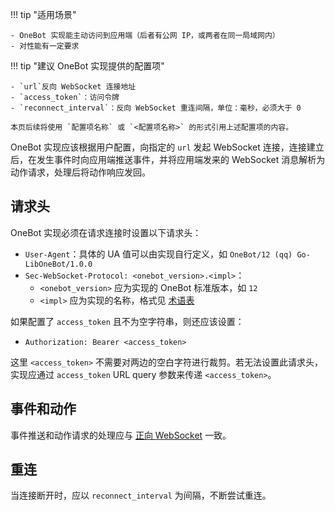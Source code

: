 !!! tip "适用场景"

    - OneBot 实现能主动访问到应用端（后者有公网 IP，或两者在同一局域网内）
    - 对性能有一定要求

!!! tip "建议 OneBot 实现提供的配置项"

    - `url`反向 WebSocket 连接地址
    - `access_token`：访问令牌
    - `reconnect_interval`：反向 WebSocket 重连间隔，单位：毫秒，必须大于 0

    本页后续将使用 `配置项名称` 或 `<配置项名称>` 的形式引用上述配置项的内容。

OneBot 实现应该根据用户配置，向指定的 `url` 发起 WebSocket 连接，连接建立后，在发生事件时向应用端推送事件，并将应用端发来的 WebSocket 消息解析为动作请求，处理后将动作响应发回。

## 请求头

OneBot 实现必须在请求连接时设置以下请求头：

- `User-Agent`：具体的 UA 值可以由实现自行定义，如 `OneBot/12 (qq) Go-LibOneBot/1.0.0`
- `Sec-WebSocket-Protocol: <onebot_version>.<impl>`：
    - `<onebot_version>` 应为实现的 OneBot 标准版本，如 `12`
    - `<impl>` 应为实现的名称，格式见 [术语表](../../glossary.md#onebot-onebot-implementation)

如果配置了 `access_token` 且不为空字符串，则还应该设置：

- `Authorization: Bearer <access_token>`

这里 `<access_token>` 不需要对两边的空白字符进行裁剪。若无法设置此请求头，实现应通过 `access_token` URL query 参数来传递 `<access_token>`。

## 事件和动作

事件推送和动作请求的处理应与 [正向 WebSocket](websocket.md) 一致。

## 重连

当连接断开时，应以 `reconnect_interval` 为间隔，不断尝试重连。
